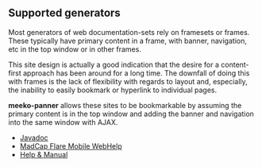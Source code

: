 Supported generators
--------------------

Most generators of web documentation-sets rely on framesets or frames. 
These typically have primary content in a frame, with banner, navigation, etc
in the top window or in other frames.

This site design is actually a good indication that the desire for
a content-first approach has been around for a long time.
The downfall of doing this with frames is the lack of flexibility
with regards to layout and, especially, the inability to easily bookmark or hyperlink to individual pages. 

**meeko-panner** allows these sites to be bookmarkable by assuming the
primary content is in the top window and adding the banner and navigation
into the same window with AJAX. 

- [Javadoc](javadoc/)
- [MadCap Flare Mobile WebHelp](flare8mobile/)
- [Help & Manual](helpandmanual/)

